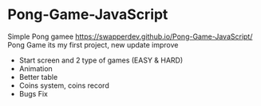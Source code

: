 # Pong-Game-JavaScript
Simple Pong gamee
https://swapperdev.github.io/Pong-Game-JavaScript/
Pong Game its my first project, new update improve
- Start screen and 2 type of games (EASY & HARD)
- Animation
- Better table
- Coins system, coins record
- Bugs Fix
